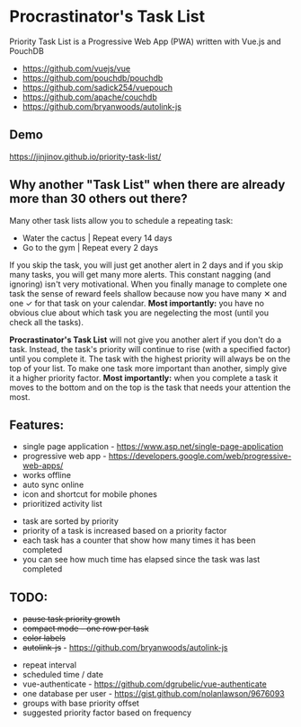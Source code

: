 # Procrastinator's Task List

Priority Task List is a Progressive Web App (PWA) written with Vue.js and PouchDB

- https://github.com/vuejs/vue
- https://github.com/pouchdb/pouchdb
- https://github.com/sadick254/vuepouch
- https://github.com/apache/couchdb
- https://github.com/bryanwoods/autolink-js

## Demo

https://jinjinov.github.io/priority-task-list/

## Why another "Task List" when there are already more than 30 others out there?

Many other task lists allow you to schedule a repeating task:

- Water the cactus | Repeat every 14 days
- Go to the gym | Repeat every 2 days

If you skip the task, you will just get another alert in 2 days and if you skip many tasks, you will get many more alerts. This constant nagging (and ignoring) isn't very motivational. When you finally manage to complete one task the sense of reward feels shallow because now you have many ✕ and one ✓ for that task on your calendar. **Most importantly:** you have no obvious clue about which task you are negelecting the most (until you check all the tasks).

**Procrastinator's Task List** will not give you another alert if you don't do a task. Instead, the task's priority will continue to rise (with a specified factor) until you complete it. The task with the highest priority will always be on the top of your list. To make one task more important than another, simply give it a higher priority factor. **Most importantly:** when you complete a task it moves to the bottom and on the top is the task that needs your attention the most.

## Features:

- single page application - https://www.asp.net/single-page-application
- progressive web app - https://developers.google.com/web/progressive-web-apps/
- works offline
- auto sync online
- icon and shortcut for mobile phones
- prioritized activity list
<!-- -->
- task are sorted by priority
- priority of a task is increased based on a priority factor
- each task has a counter that show how many times it has been completed
- you can see how much time has elapsed since the task was last completed

## TODO:

- ~~pause task priority growth~~
- ~~compact mode - one row per task~~
- ~~color labels~~
- ~~autolink-js~~ - https://github.com/bryanwoods/autolink-js
<!-- -->
- repeat interval
- scheduled time / date
- vue-authenticate - https://github.com/dgrubelic/vue-authenticate
- one database per user - https://gist.github.com/nolanlawson/9676093
- groups with base priority offset
- suggested priority factor based on frequency